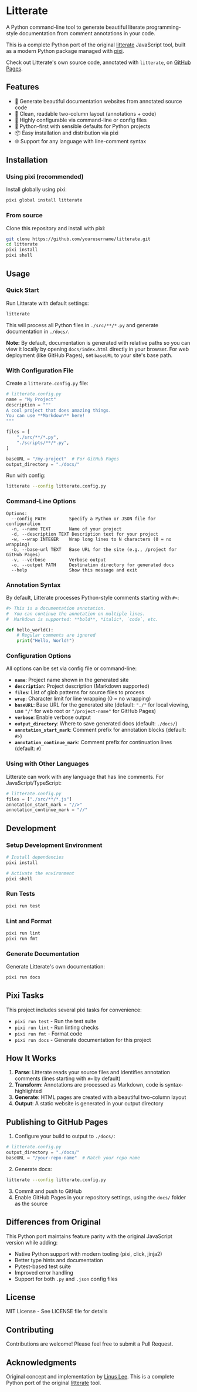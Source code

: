 # Litterate

A Python command-line tool to generate beautiful literate programming-style documentation from comment annotations in your code.

This is a complete Python port of the original [litterate](https://github.com/thesephist/litterate) JavaScript tool, built as a modern Python package managed with [pixi](https://prefix.dev).

Check out Litterate's own source code, annotated with `litterate`, on [GitHub Pages](https://thesephist.github.io/litterate/).

## Features

- 📝 Generate beautiful documentation websites from annotated source code
- 🎨 Clean, readable two-column layout (annotations + code)
- 🔧 Highly configurable via command-line or config files
- 🐍 Python-first with sensible defaults for Python projects
- 📦 Easy installation and distribution via pixi
- 🌐 Support for any language with line-comment syntax

## Installation

### Using pixi (recommended)

Install globally using pixi:

```bash
pixi global install litterate
```

### From source

Clone this repository and install with pixi:

```bash
git clone https://github.com/yourusername/litterate.git
cd litterate
pixi install
pixi shell
```

## Usage

### Quick Start

Run Litterate with default settings:

```bash
litterate
```

This will process all Python files in `./src/**/*.py` and generate documentation in `./docs/`.

**Note:** By default, documentation is generated with relative paths so you can view it locally by opening `docs/index.html` directly in your browser. For web deployment (like GitHub Pages), set `baseURL` to your site's base path.

### With Configuration File

Create a `litterate.config.py` file:

```python
# litterate.config.py
name = "My Project"
description = """
A cool project that does amazing things.
You can use **Markdown** here!
"""

files = [
    "./src/**/*.py",
    "./scripts/**/*.py",
]

baseURL = "/my-project"  # For GitHub Pages
output_directory = "./docs/"
```

Run with config:

```bash
litterate --config litterate.config.py
```

### Command-Line Options

```
Options:
  --config PATH         Specify a Python or JSON file for configuration
  -n, --name TEXT       Name of your project
  -d, --description TEXT Description text for your project
  -w, --wrap INTEGER    Wrap long lines to N characters (0 = no wrapping)
  -b, --base-url TEXT   Base URL for the site (e.g., /project for GitHub Pages)
  -v, --verbose         Verbose output
  -o, --output PATH     Destination directory for generated docs
  --help                Show this message and exit
```

### Annotation Syntax

By default, Litterate processes Python-style comments starting with `#>`:

```python
#> This is a documentation annotation.
#  You can continue the annotation on multiple lines.
#  Markdown is supported: **bold**, *italic*, `code`, etc.

def hello_world():
    # Regular comments are ignored
    print("Hello, World!")
```

### Configuration Options

All options can be set via config file or command-line:

- **`name`**: Project name shown in the generated site
- **`description`**: Project description (Markdown supported)
- **`files`**: List of glob patterns for source files to process
- **`wrap`**: Character limit for line wrapping (0 = no wrapping)
- **`baseURL`**: Base URL for the generated site (default: `"./"` for local viewing, use `"/"` for web root or `"/project-name"` for GitHub Pages)
- **`verbose`**: Enable verbose output
- **`output_directory`**: Where to save generated docs (default: `./docs/`)
- **`annotation_start_mark`**: Comment prefix for annotation blocks (default: `#>`)
- **`annotation_continue_mark`**: Comment prefix for continuation lines (default: `#`)

### Using with Other Languages

Litterate can work with any language that has line comments. For JavaScript/TypeScript:

```python
# litterate.config.py
files = ["./src/**/*.js"]
annotation_start_mark = "//>"
annotation_continue_mark = "//"
```

## Development

### Setup Development Environment

```bash
# Install dependencies
pixi install

# Activate the environment
pixi shell
```

### Run Tests

```bash
pixi run test
```

### Lint and Format

```bash
pixi run lint
pixi run fmt
```

### Generate Documentation

Generate Litterate's own documentation:

```bash
pixi run docs
```

## Pixi Tasks

This project includes several pixi tasks for convenience:

- `pixi run test` - Run the test suite
- `pixi run lint` - Run linting checks
- `pixi run fmt` - Format code
- `pixi run docs` - Generate documentation for this project

## How It Works

1. **Parse**: Litterate reads your source files and identifies annotation comments (lines starting with `#>` by default)
2. **Transform**: Annotations are processed as Markdown, code is syntax-highlighted
3. **Generate**: HTML pages are created with a beautiful two-column layout
4. **Output**: A static website is generated in your output directory

## Publishing to GitHub Pages

1. Configure your build to output to `./docs/`:

```python
# litterate.config.py
output_directory = "./docs/"
baseURL = "/your-repo-name"  # Match your repo name
```

2. Generate docs:

```bash
litterate --config litterate.config.py
```

3. Commit and push to GitHub
4. Enable GitHub Pages in your repository settings, using the `docs/` folder as the source

## Differences from Original

This Python port maintains feature parity with the original JavaScript version while adding:

- Native Python support with modern tooling (pixi, click, jinja2)
- Better type hints and documentation
- Pytest-based test suite
- Improved error handling
- Support for both `.py` and `.json` config files

## License

MIT License - See LICENSE file for details

## Contributing

Contributions are welcome! Please feel free to submit a Pull Request.

## Acknowledgments

Original concept and implementation by [Linus Lee](https://github.com/thesephist). This is a complete Python port of the original [litterate](https://github.com/thesephist/litterate) tool.
